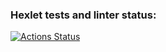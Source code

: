 ### Hexlet tests and linter status:
[![Actions Status](https://github.com/xxphantom/frontend-project-lvl3/workflows/hexlet-check/badge.svg)](https://github.com/xxphantom/frontend-project-lvl3/actions)